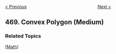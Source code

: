 <!--|This file generated by command(leetcode description); DO NOT EDIT.    |-->
<!--+----------------------------------------------------------------------+-->
<!--|@author    Openset <openset.wang@gmail.com>                           |-->
<!--|@link      https://github.com/openset                                 |-->
<!--|@home      https://github.com/openset/leetcode                        |-->
<!--+----------------------------------------------------------------------+-->

[< Previous](https://github.com/openset/leetcode/tree/master/problems/validate-ip-address "Validate IP Address")
　　　　　　　　　　　　　　　　
[Next >](https://github.com/openset/leetcode/tree/master/problems/implement-rand10-using-rand7 "Implement Rand10() Using Rand7()")

## 469. Convex Polygon (Medium)



### Related Topics
  [[Math](https://github.com/openset/leetcode/tree/master/tag/math/README.md)]
